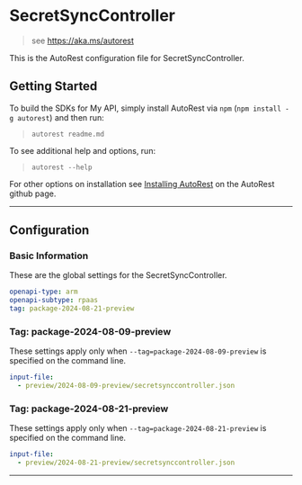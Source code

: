 # SecretSyncController

> see https://aka.ms/autorest

This is the AutoRest configuration file for SecretSyncController.

## Getting Started

To build the SDKs for My API, simply install AutoRest via `npm` (`npm install -g autorest`) and then run:

> `autorest readme.md`

To see additional help and options, run:

> `autorest --help`

For other options on installation see [Installing AutoRest](https://aka.ms/autorest/install) on the AutoRest github page.

---

## Configuration

### Basic Information

These are the global settings for the SecretSyncController.

```yaml
openapi-type: arm
openapi-subtype: rpaas
tag: package-2024-08-21-preview
```

### Tag: package-2024-08-09-preview

These settings apply only when `--tag=package-2024-08-09-preview` is specified on the command line.

```yaml $(tag) == 'package-2024-08-09-preview'
input-file:
  - preview/2024-08-09-preview/secretsynccontroller.json
```

### Tag: package-2024-08-21-preview

These settings apply only when `--tag=package-2024-08-21-preview` is specified on the command line.

```yaml $(tag) == 'package-2024-08-21-preview'
input-file:
  - preview/2024-08-21-preview/secretsynccontroller.json
```

---
